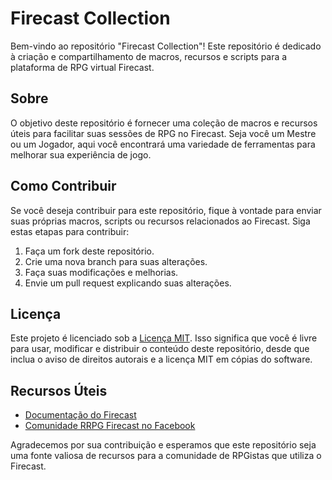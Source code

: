 # Firecast Collection

Bem-vindo ao repositório "Firecast Collection"! Este repositório é dedicado à criação e compartilhamento de macros, recursos e scripts para a plataforma de RPG virtual Firecast.

## Sobre

O objetivo deste repositório é fornecer uma coleção de macros e recursos úteis para facilitar suas sessões de RPG no Firecast. Seja você um Mestre ou um Jogador, aqui você encontrará uma variedade de ferramentas para melhorar sua experiência de jogo.

## Como Contribuir

Se você deseja contribuir para este repositório, fique à vontade para enviar suas próprias macros, scripts ou recursos relacionados ao Firecast. Siga estas etapas para contribuir:

1. Faça um fork deste repositório.
2. Crie uma nova branch para suas alterações.
3. Faça suas modificações e melhorias.
4. Envie um pull request explicando suas alterações.

## Licença

Este projeto é licenciado sob a [Licença MIT](LICENSE). Isso significa que você é livre para usar, modificar e distribuir o conteúdo deste repositório, desde que inclua o aviso de direitos autorais e a licença MIT em cópias do software.

## Recursos Úteis

- [Documentação do Firecast](https://firecast.app/sdk3/RRPG%20SDK%203.html?Macros.html)
- [Comunidade RRPG Firecast no Facebook](https://www.facebook.com/groups/RRPG.Firecast/)

Agradecemos por sua contribuição e esperamos que este repositório seja uma fonte valiosa de recursos para a comunidade de RPGistas que utiliza o Firecast.
